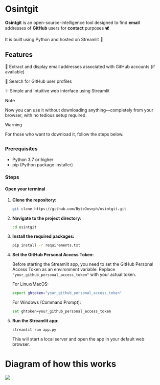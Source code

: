 # Osintgit

**Osintgit** is an open-source-intelligence tool designed to find **email** addresses of **GitHub** users for **contact** purposes 🕊

It is built using Python and hosted on Streamlit 🛶

## Features

💌 Extract and display email addresses associated with GitHub accounts (if available) 
  
🙈 Search for GitHub user profiles 
  
✨ Simple and intuitive web interface using Streamlit

> [!NOTE]  
> Now you can use it without downloading anything—completely from your browser, with no tedious setup required.

> [!WARNING]
> For those who want to download it, follow the steps below.
## 

### Prerequisites

- Python 3.7 or higher
- pip (Python package installer)

### Steps
#### Open your terminal
1. **Clone the repository:**

   ```bash
   git clone https://github.com/ByteJoseph/osintgit.git
   ```
2. **Navigate to the project directory:**
   ```bash
   cd osintgit
   ```
3. **Install the required packages:**
   ```bash
   pip install -r requirements.txt
   ```
4. **Set the GitHub Personal Access Token:**
   
   Before starting the Streamlit app, you need to set the GitHub Personal Access Token as an environment variable. Replace `"your_github_personal_access_token"` with your actual token.

   For Linux/MacOS:

   ```bash
   export ghtoken="your_github_personal_access_token"
   ```
   For Windows (Command Prompt):

   ```bash
   set ghtoken=your_github_personal_access_token
   ```
6. **Run the Streamlit app:**
   ```bash
   streamlit run app.py
   ```
   This will start a local server and open the app in your default web browser.
# Diagram of how this works
[![](https://mermaid.ink/img/pako:eNqFVV1zojAU_SuZPFPHL3TlYTsqfrZaq7uzXcGHCFGZSuKEsK2r_vcNCWgqOpsHhuSec-65SS4coEd9DC242tIPb4MYBz9slwAxms6Mi_kCPDx8By3nZ4QZGJBdzBcq3pKBttMhXER6Ae_HS5CgCApximlLjO30MAedEAVb0Io5pwS0t4H3jv3HFKeeUbxcM7TbSJWmxwNKVCAZtpQ6_sbREXSc2YZ-gNkuIASzRQ40pkfQVKuY-C65ku9i7m2SHBNGV8EWX_gdye9Kv7LgFKGl6KoUaQB0aUz8I-hJyhTvaBRwygIc3aeMKc9ob6qQX4iRgKwt0BVbhH3AqfJ4y8OtgvS8TeK3aRgGPLoY6CkDOixz0He6lIEO8jSV_SJHHdMvSY5grpwPyIpa4CqqtDWRy1tfyg3kbqU2NdxAJUsDmcXhxaKK5BnCQEoSFd3KO5S4J0ehwHIvt_ZRU3rS7tez9DdByRHYiKM8LLlhw1uJntOzPnOzKkZO55Mz5KWNsMhRRA0X1h31kYKqVkr1sBAfpw0Rex6OIiuXYnROkaMO71-rRDPXImMp9aIS3umRl68XfpSUlezrRLGaf0SFzFDsgW1cfzU0CWVX65jXq445l3T_zk2k1PQ_WzSVqOZl4VVf0LbnTV-fZxNowBAzoemLj-khCbqQb3CIXWiJVx-xdxe65CRwKOZ0ticetDiLsQEZjdcbaK3QNhKzeOcjju0AiTMIM8gOkTml4Rkk5tA6wE9omaVioVytNMx6rdooNcyKacA9tCp1s1AuV0vVRq34rVyp1U8G_CsVioVqQ41Ko1YrmmbZgNhPOnek_gTyh3D6B4HVzwU?type=png)](https://mermaid.live/edit#pako:eNqFVV1zojAU_SuZPFPHL3TlYTsqfrZaq7uzXcGHCFGZSuKEsK2r_vcNCWgqOpsHhuSec-65SS4coEd9DC242tIPb4MYBz9slwAxms6Mi_kCPDx8By3nZ4QZGJBdzBcq3pKBttMhXER6Ae_HS5CgCApximlLjO30MAedEAVb0Io5pwS0t4H3jv3HFKeeUbxcM7TbSJWmxwNKVCAZtpQ6_sbREXSc2YZ-gNkuIASzRQ40pkfQVKuY-C65ku9i7m2SHBNGV8EWX_gdye9Kv7LgFKGl6KoUaQB0aUz8I-hJyhTvaBRwygIc3aeMKc9ob6qQX4iRgKwt0BVbhH3AqfJ4y8OtgvS8TeK3aRgGPLoY6CkDOixz0He6lIEO8jSV_SJHHdMvSY5grpwPyIpa4CqqtDWRy1tfyg3kbqU2NdxAJUsDmcXhxaKK5BnCQEoSFd3KO5S4J0ehwHIvt_ZRU3rS7tez9DdByRHYiKM8LLlhw1uJntOzPnOzKkZO55Mz5KWNsMhRRA0X1h31kYKqVkr1sBAfpw0Rex6OIiuXYnROkaMO71-rRDPXImMp9aIS3umRl68XfpSUlezrRLGaf0SFzFDsgW1cfzU0CWVX65jXq445l3T_zk2k1PQ_WzSVqOZl4VVf0LbnTV-fZxNowBAzoemLj-khCbqQb3CIXWiJVx-xdxe65CRwKOZ0ticetDiLsQEZjdcbaK3QNhKzeOcjju0AiTMIM8gOkTml4Rkk5tA6wE9omaVioVytNMx6rdooNcyKacA9tCp1s1AuV0vVRq34rVyp1U8G_CsVioVqQ41Ko1YrmmbZgNhPOnek_gTyh3D6B4HVzwU)
 


